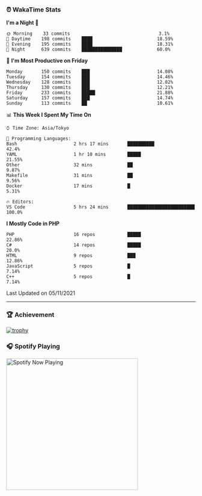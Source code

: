 ### ⏰ WakaTime Stats


<!--START_SECTION:waka-->
**I'm a Night 🦉** 

```text
🌞 Morning    33 commits                                 3.1% 
🌆 Daytime    198 commits    ████                        18.59% 
🌃 Evening    195 commits    ████                        18.31% 
🌙 Night      639 commits    ███████████████             60.0%

```
📅 **I'm Most Productive on Friday** 

```text
Monday       150 commits    ███                         14.08% 
Tuesday      154 commits    ███                         14.46% 
Wednesday    128 commits    ███                         12.02% 
Thursday     130 commits    ███                         12.21% 
Friday       233 commits    █████                       21.88% 
Saturday     157 commits    ███                         14.74% 
Sunday       113 commits    ██                          10.61%

```


📊 **This Week I Spent My Time On** 

```text
⌚︎ Time Zone: Asia/Tokyo

💬 Programming Languages: 
Bash                     2 hrs 17 mins       ██████████                  42.4% 
YAML                     1 hr 10 mins        █████                       21.55% 
Other                    32 mins             ██                          9.87% 
Makefile                 31 mins             ██                          9.56% 
Docker                   17 mins             █                           5.31%

🔥 Editors: 
VS Code                  5 hrs 24 mins       █████████████████████████   100.0%

```

**I Mostly Code in PHP** 

```text
PHP                      16 repos            █████                       22.86% 
C#                       14 repos            █████                       20.0% 
HTML                     9 repos             ███                         12.86% 
JavaScript               5 repos             █                           7.14% 
C++                      5 repos             █                           7.14%

```



 Last Updated on 05/11/2021
<!--END_SECTION:waka-->

---

### 🏆 Achievement

[![trophy](https://github-profile-trophy.vercel.app/?username=Slime-hatena&theme=flat&no-bg=true&no-frame=true&column=8)](https://github.com/ryo-ma/github-profile-trophy)

### 🎧 Spotify Playing

[<img src="https://spotify-now-playing-slime-hatena.vercel.app/api/spotify-playing" alt="Spotify Now Playing" width="350" />](https://open.spotify.com/user/slime_hatena)

<!--
**Slime-hatena/Slime-hatena** is a ✨ _special_ ✨ repository because its `README.md` (this file) appears on your GitHub profile.

Here are some ideas to get you started:

- 🔭 I’m currently working on ...
- 🌱 I’m currently learning ...
- 👯 I’m looking to collaborate on ...
- 🤔 I’m looking for help with ...
- 💬 Ask me about ...
- 📫 How to reach me: ...
- 😄 Pronouns: ...
- ⚡ Fun fact: ...
-->
